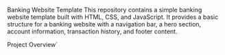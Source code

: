 Banking Website Template
This repository contains a simple banking website template built with HTML, CSS, and JavaScript. It provides a basic structure for a banking website with a navigation bar, a hero section, account information, transaction history, and footer content.

Project Overview`

